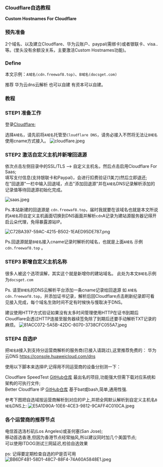 ### Cloudflare自选教程

**Custom Hostnames For Cloudflare**

### 预先准备

2个域名、以及建立Cloudflare、华为云账户、paypal(需绑卡)或者银联卡、visa..等。(里头没有余额没关系，主要激活Custom Hostnames功能)。


### Define


本文示例：`A域名(cdn.freewaf8.top)`、`B域名(docsget.com)`

推荐 华为云dns云解析 也可以自建 有资本可以自建。

### 教程

### STEP1 准备工作

登录[Cloudflare](https://cloudflare.com);  

选择`A域名`，请先前将`A域名`托管至`Cloudflare DNS`，请务必接入不然将无法让`B域名`使用cname方式接入。
![cloudflare.jpeg](https://raw.githubusercontent.com/mytom1998/docsget/master/usr/uploads/2023/02/3499754190.jpeg)

### STEP2 激活自定义主机并新增回退源

依次点击左侧目录中的SSL/TLS ——> 自定义主机名，然后点击启用Cloudflare For Saas;  
填写支付信息(支持银联卡和Paypal)，会进行扣费验证(1美刀)然后立即退还;  
在"回退源"一栏中输入回退域，点击"添加回退源"并在`A域名`DNS记录解析添加的记录值等待回退源初始化完成。

![saas.jpeg](https://raw.githubusercontent.com/mytom1998/docsget/master/usr/uploads/2023/02/1843000232.jpeg)

Ps.本站新建的回退源是 `cdn.freewaf8.top`，届时我就要在该域名也就是本文所说的`A域名`将自定义主机画面切换到DNS画面并解析`cdn`A记录为建站源服务器记得开启云朵代理，免得暴露源站IP。

![C72BA397-59AC-4215-B502-1EAED95DE787.png](https://raw.githubusercontent.com/mytom1998/docsget/master/usr/uploads/2023/02/1975445207.png)

Ps.回退源就是`B域名`接入cname记录时解析的域名，也就是上面`A域名` 示例 `cdn.freewaf8.top` 。

### STEP3 新增自定义主机名称

很多人被这个选项误解，其实这个就是新增你的建站域名。
此处为本文`B域名`示例为`docsget.com`

Ps. 请至`B域名`的DNS云解析平台添加一条cname记录给回退源 如 `A域名` `cdn.freewaf8.top`，并添加证书记录，解析后回Cloudflare点击刷新纪录即可看见接入完成，每个域名生效时间不定有时候快与慢取决于DNS。

建议使用HTTP方式验证如果没有太多时间管理使用HTTP在证书到期后Cloudflare会透过HTTP连接至服务器续签免除了到期后还要手动解析TXT记录的麻烦。
![81ACC072-5A5B-42DC-8070-3738CFC055A7.jpeg](https://raw.githubusercontent.com/mytom1998/docsget/master/usr/uploads/img/yanzheng.jpg)

### STEP4 自选IP

把`域名B`接入到支持分运营商解析的服务商(已接入请跳过),这里推荐免费的：
华为云DNS https://console.huaweicloud.com/dns



使用以下脚本来选择IP,记得用不同运营商的设备分别测一下：

Cloudflare SpeedTest  [GitHub仓库](https://github.com/XIU2/CloudflareSpeedTest) 最出名的项目,功能强大但需下载对应系统和架构的可执行文件;  
Better Cloudflare IP  [GitHub仓库](https://github.com/badafans/better-cloudflare-ip) 基于bat或bash,简单,通用性强.


参考下图把自选域按运营商解析到对应的IP上,并把全网默认解析到自定义主机名`B域名`DNS上:
![E5A1D90A-10E6-4CE3-9812-9CAFF4C010CA.jpeg](https://raw.githubusercontent.com/mytom1998/docsget/master/usr/uploads/img/dns.jpg)

### 各个运营商的推荐节点

电信首选洛杉矶(Los Angeles)或圣何塞(San Jose);  
移动首选香港,但因为香港节点经常抽风,所以建议同时加几个美国节点;  
可以使用ITDOG测试三网延迟,检验自选效果

ps: 记得要定期检查自选的IP是否可用
![BB6DF4B1-58D1-48C7-88F4-74A60A5848E1.jpeg](https://raw.githubusercontent.com/mytom1998/docsget/master/usr/uploads/img/testping.jpg)
